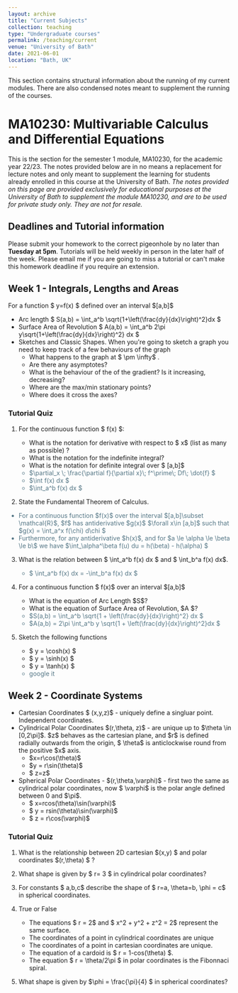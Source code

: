 ```yaml
---
layout: archive
title: "Current Subjects"
collection: teaching
type: "Undergraduate courses"
permalink: /teaching/current
venue: "University of Bath"
date: 2021-06-01
location: "Bath, UK"
---
```


This section contains structural information about the running of my current modules. There are also condensed notes meant to supplement the running of the courses.  


# MA10230: Multivariable Calculus and Differential Equations

This is the section for the semester 1 module, MA10230, for the academic year 22/23. The notes provided below are in no means a replacement for lecture notes and only meant to supplement the learning for students already enrolled in this course at the University of Bath. _The notes provided on this page are provided exclusively for educational purposes at the University of Bath to supplement the module MA10230, and are to be used for private study only. They are not for resale._<br/>



## Deadlines and Tutorial information

Please submit your homework to the correct pigeonhole by no later than <b>Tuesday at 5pm</b>. Tutorials will be held weekly in person in the later half of the week. Please email me if you are going to miss a tutorial or can't make this homework deadline if you require an extension. 
<!-- B3: Thursday 16:15 6E 3.11
    A2: Friday 13:15 10W 2.01 -->


## Week 1 - Integrals, Lengths and Areas
For a function \$ y=f(x) \$ defined over an interval \$[a,b]\$
* Arc length \$ S(a,b) = \int_a^b \sqrt{1+\left(\frac{dy}{dx}\right)^2}dx \$
* Surface Area of Revolution \$ A(a,b) = \int_a^b 2\pi y\sqrt{1+\left(\frac{dy}{dx}\right)^2} dx \$
* Sketches and Classic Shapes. When you're going to sketch a graph you need to keep track of a few behaviours of the graph
    * What happens to the graph at \$ \pm \infty\$ . 
    * Are there any asymptotes? 
    * What is the behaviour of the of the gradient? Is it increasing, decreasing?
    * Where are the max/min stationary points?
    * Where does it cross the axes? 


### Tutorial Quiz 

1. For the continuous function \$ f(x) \$: 
    * What is the notation for derivative with respect to \$ x\$ (list as many as possible) ?
    * What is the notation for the indefinite integral?
    * What is the notation for definite integral over \$ [a,b]\$

    <ul style="color:#557786;">
        <li> $\partial_x \; \frac{\partial f}{\partial x}\; f^\prime\; Df\; \dot{f} $  </li>
        <li>$\int f(x) dx $</li>
        <li> $\int_a^b f(x) dx $</li>
    </ul>

2. State the Fundamental Theorem of Calculus. 

<ul style="color:#557786;">
        <li> For a continuous function $f(x)$ over the interval $[a,b]\subset \mathcal{R}$, $f$ has antiderivative $g(x)$ $\forall x\in [a,b]$ such that $g(x) = \int_a^x f(\chi) d\chi $ </li>
        <li> Furthermore, for any antiderivative $h(x)$, and for $a \le \alpha \le \beta \le b\$ we have $\int_\alpha^\beta f(u) du = h(\beta) - h(\alpha) $</li>
    </ul>

3. What is the relation between \$ \int_a^b f(x) dx \$ and \$ \int_b^a f(x) dx\$. 

    <ul style="color:#557786;">
        <li> $ \int_a^b f(x) dx = -\int_b^a f(x) dx $ </li>
    </ul>

4. For a continuous function \$ f(x)\$ over an interval \$[a,b]\$
    * What is the equation of Arc Length \$S\$?
    * What is the equation of Surface Area of Revolution, \$A \$? 

    <ul style="color:#557786;">
        <li> $S(a,b) = \int_a^b \sqrt{1 + \left(\frac{dy}{dx}\right)^2} dx $ </li>
        <li>$A(a,b) = 2\pi \int_a^b y \sqrt{1 + \left(\frac{dy}{dx}\right)^2}dx  $</li>
    </ul>

5. Sketch the following functions 
    * \$ y = \cosh(x) \$
    * \$ y = \sinh(x) \$
    * \$ y = \tanh(x) \$

    <ul style="color:#557786;">
        <li> google it</li>
    </ul>




## Week 2 - Coordinate Systems

 *  Cartesian Coordinates \$ (x,y,z)\$ - uniquely define a singluar point. Independent coordinates. 
 *  Cylindrical Polar Coordinates \$(r,\theta, z)\$ - are unique up to \$\theta \in [0,2\pi]\$. \$z\$ behaves as the cartesian plane, and \$r\$ is defined radially outwards from the origin, \$ \theta\$ is anticlockwise round from the positive \$x\$ axis. 
    * \$x=r\cos(\theta)\$
    * \$y = r\sin(\theta)\$
    * \$ z=z\$
 *  Spherical Polar Coordinates - \$(r,\theta,\varphi)\$ - first two the same as cylindrical polar coordinates, now \$ \varphi\$ is the polar angle defined between 0 and \$\pi\$. 
    * \$ x=rcos(\theta)\sin(\varphi)\$
    * \$ y = rsin(\theta)\sin(\varphi)\$
    * \$ z = r\cos(\varphi)\$
 
### Tutorial Quiz 

 1. What is the relationship between 2D cartesian \$(x,y) \$ and polar coordinates \$(r,\theta) \$ ?
     <!--<ul style="color:#557786;">
        <li>  $x = r\cos(\theta)$, $y=r\sin(\theta)$, or backwards $r = x^2+ y^2$ and $\theta = \arctan(y/x) $ </li>
    </ul>-->
 2. What shape is given by \$ r= 3 \$ in cylindrical polar coordinates?
     <!--<ul style="color:#557786;">
        <li> a cylinder generated by projecting a circle centred at the origin with radius $3$ along the $z$ axis.</li>
    </ul>-->
 3. For constants \$ a,b,c\$ describe the shape of \$ r=a, \theta=b, \phi = c\$ in spherical coordinates.
     <!--<ul style="color:#557786;">
        <li> a sphere of radius $a$ </li>
        <li> a half plane aligned with $\theta=b$ around from the positive $x$ axis (i.e the plane is perpendicular to the xy plane and contains the $z$ axis.</li>
        <li> a cone with the tip at the origin projecting outwards in the positive $z$ direction with the slope at an angle $\phi=c$ to the z axis. </li>
    </ul>-->
 4. True or False
    * The equations \$ r = 2\$ and \$ x^2 + y^2 + z^2 = 2\$ represent the same surface. <!--<span style="color:#557786;"> False </span>-->
    * The coordinates of a point in cylindrical coordinates are unique <!--<span style="color:#557786;"> False </span>-->
    * The coordinates of a point in cartesian coordinates are unique. <!--<span style="color:#557786;"> True </span>-->
    * The equation of a cardoid is \$ r = 1-cos(\theta) \$. <!--<span style="color:#557786;"> True </span>-->
    * The equation \$ r = \theta/2\pi \$ in polar coordinates is the Fibonnaci spiral.  <!--<span style="color:#557786;"> False, it's an Archimedes spiral </span>-->

 5. What shape is given by \$\phi = \frac{\pi}{4} \$ in spherical coordinates?
     <!--<ul style="color:#557786;">
        <li> a cone with the tip at the origin projecting outwards in the positive $z$ direction with the slope at an angle $\phi=\pi/2$ to the z axis. </li>
    </ul>-->

<!--
## Week 3 - Partial Differentials

* Partial Differentiation
* Chain, Product and Quotient Partial Differentials 
* Critical Points of 2D Functions
* Partial Differential Equations



### Tutorial Quiz

1. For a function \$f(x)\$ what does it mean when \$ f'(x)\$ and \$f''(x)\$ both equal zero? 
    <ul style="color:#557786;">
        <li> $f(x)$ has a critical point at $x$ which is a maximum</li>
    </ul>
2. List as many notations as you can for partial derivative with respect to: 
    * x
    * y
    * xx
    * xy
    * yy
    <ul style="color:#557786;">
    <li> $\frac{\partial}{\partial_x},\; \partial_x \; \cdot_x, $</li>
    <li> $\frac{\partial^2}{\partial_x^2},\; \frac{\partial}{\partial x}\left(\frac{\partial}{\partial_x}\right), \; \cdot_x^2, \; \cdot_{xx} $</li>
    </ul>
3. What is the relationship between \$ \partial_{xy}\$ and \$ \partial_{yx}\$.
    <ul style="color:#557786;">
        <li> For well behaved functions $ \partial_{xy} = \partial_{yx} $ </li>
    </ul>
4. Name and define the types of critical points. 
    * What does it mean for a point to be a critical point?
    <ul style="color:#557786;">
        <li> a critical point is a point $(x_0,y_0)$ where the gradient of the function is zero, i.e the partial derivatives of $f$ at $(x_0,y_0)$ are both equal to zero. </li>
        <li>
        <table>
            <tr>
                <th> Critical Point </th>
                <th> Type</th>
                <th> Local Definition </th>
                <th> Global Definition </th>
            </tr>
            <tr>
                <th> Maximum </th>
                <th> Extrema </th>
                <th> $f(x_0,y_0) \ge f(x,y)$ within a disc $B$ centred at $(x_0,y_0)$ </th>
                <th> $f(x_0,y_0) \ge f(x,y) \forall (x,y)$ </th>
            </tr>
            <tr>
                <th>Minimum </th>
                <th> Extrema</th>
                <th> $f(x_0,y_0) \le f(x,y)$ within a disc $B$ centred at $(x_0,y_0)$ </th>
                <th> $f(x_0,y_0) \le f(x,y) \forall (x,y)$ </th>
            </tr>
            <tr>
                <th> Saddle Point </th>
                <th> not extrema </th>
                <th> - </th>
                <th> - </th>
            </tr>
        </table>
        </li>
    </ul>
5. State the second derivative test. 
    * What assumptions can be made based on the different possible results of the second derivative test? 
    * When is the second derivative test inconclusive? 
    <ul style="color:#557786;">
    <li> For a critical point $(x_0,y_0)$ of a function $f(x,y)$ with continuous second order derivatives, let the determinant be given by
    $$D = f_{xx}f_{yy} - f_{xy}^2 $$
    Then: 
        <ul>
            <li> If $D>0$ and $f_{xx} > 0$ then $(x_0,y_0)$ is a local minimum </li>
            <li> If $D>0$ and $f_{xx} < 0$ then $(x_0,y_0)$ is a local maximum </li>
            <li> If $D<0$ then $(x_0,y_0)$ is a saddle point </li>
            <li> If $D=0$ the test is inconclusive </li>
        </ul>
    <li> The second partials test is inconclusive when the first and second order derivatives are both equal to zero, or the second derivative doesn't exist at the critical point. In this case we need higher derivatives (or other types of information about the function) to give indication of the behaviour of the critical point. </li>
    </ul>
6. What is the Hessian of a function? 
    * How does it relate to the second derivative test?
    <ul style="color:#557786;">
    <li> The Hessian
    $$ H(x,y) = \begin{bmatrix} f_{xx} & f_{xy} \\ f_{yx} & f_{yy} \end{bmatrix} $$ is a matrix containing all second order partial derivatives of the function. The determinant in the second partials test is the determinant of this matrix. (Check for yourself). 
    </li>
    </ul>
7. Write Cartesian coordinates in terms of cylindrical polar coordinates
    <ul style="color:#557786;">
    <li> $x = r\cos(\theta)$</li>
    <li> $y = r\sin(\theta)$ </li>
    <li> $z=z$ </li>
    </ul>
8. Write spherical polar coordinates in terms of Cartesian coordinates. 
    <ul style="color:#557786;">
    <li> $r= \sqrt{x^2+y^2+z^2} $</li>
    <li> $ \theta = \tan^{-1}(y/x) $ </li>
    <li> $ \phi=\cos^{-1}\left(\frac{z}{\sqrt{x^2+y^2+z^2}}\right) $ </li>
    </ul>

## Week 4 - Cartesian Double Integrals

* Order of Integration
* Averaging using integration

### Tutorial Quiz

1. For the functions given, state the type of rule that needs to be used and how to solve the following derivatives:
    * \$\frac{\partial}{\partial x} f(g(x,y))\$
    * \$ \frac{d}{d t} f(x(t),y(t)) \$ 
    * \$ \frac{\partial}{\partial y} f(x,y)\cdot g(x,y)\$
    * \$ \frac{\partial}{\partial x} \left(\frac{f(x,y)}{g(x,y)}\right)\$
    <ul style="color:#557786;">
        <li> Chain Rule </li>
        <li> Multivariate Chain Rule </li>
        <li> Product Rule </li>
        <li> Quotient Rule </li>
    </ul>
2. Name and write  the \$\nabla\$ operator in terms of \$\partial_x, \; \partial_y\$. 
    <ul style="color:#557786;">
        <li> $\nabla = \partial_x + \partial_y $</li>
    </ul>
3. What is: 
    * Laplace's equation for \$f(x,y)\$ 
    * The 1D wave equation for \$ f(x,t)\$ 
    * The 2D wave equation for \$ f(x,y,t)\$ 
    <ul style="color:#557786;">
        <li> $\nabla^2 f = \partial_x^2 f + \partial_y^2 = 0 $</li>
        <li> $ \partial_t f = c^2 \partial_x^2 f $ </li>
        <li> $ \partial_t^2 f = c^2 \partial_x^2 f $ </li>
    </ul>
4. What is the graphical interpretation of a double integral? 
    <ul style="color:#557786;">
        <li> Volume under the surface </li>
    </ul>
5. How do we evaluate double integrals? 
    <ul style="color:#557786;">
        <li> evaluate inside integral first, then outside integral </li>
    </ul>
6. State Fubini's theorem for \$ \iint f(x,y)dA \$ where \$ a \le x \le b\$ and \$ c\le y \le d\$.
    <ul style="color:#557786;">
        <li> $\iint_R f(x,y) dA = \int_c^d \int_a^b f(x,y) dxdy = \int_a^b \int_c^d f(x,y) dydx$</li>
    </ul>
7. What is the Jacobian of a coordinate system? 
    * How many different notations can you think of? 
    * What is the Jacobian of cylindrical polar (from cartesian)?
    * What is the Jacobian of cartesian (from cartesian)?
    * What is the Jacobian of spherical polar (from cartesian)?
    <ul style="color:#557786;">
        <li> The determinant of the Jacobian matrix is an indication of how much an area is deformed over a certain transformation - think similar to scale factors</li>
        <li> Notation: $J_{u,v},\; \frac{\partial(x,y)}{\partial(u,v)},\; \det(J)$ </li>
        <li> $J(r,\theta,z) = r $ </li>
        <li> $ J(r,\theta,\rho) = r^2\sin(\rho) $ </li>
    </ul>


## Week 5 - Double Integrals 2: Here's the remix 

* Jacobian 
* Change of coordinates
* Why when and how

### Tutorial Quiz

1. What is the Jacobian of a transform \$ (x,y) \to (u,v) \$?
    * What is the Jacobian of cartesian to cylindrical polar coordinates?
    * What is the Jacobian of cartesian to Spherical polar coordiantes?  <br/>
     <ul style="color:#557786;">
        <li> The Jacobian of a transform $ J(u,v) = \big| \frac{\partial(u,v)}{\partial(x,y)}\big| $, is given to be the modulus determinant of the matrix of first order partial derivatives. It can be thought of almost like a scale factor, in that it helps map the transform from the xy plan to the uv plane.  </li>
        <li>$J(r, \theta)  = \begin{vmatrix} \cos(\theta) & \sin(\theta) \\ -r\sin(\theta) & r\cos(\theta) \end{vmatrix}  = r$</li>
        <li> $J(r, \theta, \psi)  = \begin{vmatrix} \cos(\theta)\sin(\phi) & \sin(\theta)\sin(\phi) & \cos(\phi)  \\ -r\sin(\theta)\sin(\phi) & r\cos(\theta)\sin(\phi) & 0 \\ r\cos(\theta)\cos(\phi) & r\sin(\theta)\cos(\phi) & -r\sin(\phi) \end{vmatrix}  = r^2 \sin(\phi)$</li>
    </ul>
      
2. For a region \$ R\$ in the positive quadrant bound by: \$ x=y, xy=1,x=\sqrt{2}\$:
    * Sketch \$R\$ in the \$ xy\$ plane. 
    * Introduce \$ u = x/y\$, \$ v = xy\$. 
        * Rewrite the three bounding equations in \$u\$ and \$v\$. 
        * Sketch S, the transformed region R in the \$uv\$ plane. 
        * Work out the Jacobian of this transformation  
    <ul style="color:#557786;">
    <li> $u=1$, $v=1$, $uv = 2$</li>
    <li> Since $x = \sqrt{uv}$, $y= \sqrt{v/u}$, we have $ J(u,v) = \begin{vmatrix} \frac{1}{2}\sqrt{v/u} & \frac{-1}{2}\sqrt{\frac{v}{u^3}}  \\ \frac{1}{2}\sqrt{\frac{u}{v}} & \frac{1}{2}\sqrt{uv} \end{vmatrix} = \frac{1}{4(u+\sqrt{u})} $ </li>
    </ul>
3.  For a region \$ R\$ bound by: \$ x-2y=0, x-2y=4,3x-y=1, 3x-y=8\$:
    * Sketch \$R\$ in the \$ xy\$ plane. 
    * Introduce \$ u = x-2y\$, \$ v = 3x-y\$. 
        * Rewrite the three bounding equations in \$u\$ and \$v\$. 
        * Sketch S, the transformed region R in the \$uv\$ plane. 
        * Work out the Jacobian of this transformation
    <ul style="color:#557786;">
    <li> $u=0$, $u=4$, $v=1$, $v=8$</li>
    <li> Since $x = \frac{u-2v}{6}$, $y= \frac{v-3u}{5}$, we have $ J(u,v) = \begin{vmatrix} \frac{1}{6} & \frac{-1}{3} \\ \frac{-3}{5} & \frac{1}{5} \end{vmatrix} = \frac{-1}{6} $ </li>
    </ul>
4.  For a region \$ R\$ in the positive quadrant bound by: \$xy=1, xy=4, y=1, y=2\$:
    * Sketch \$R\$ in the \$ xy\$ plane. 
    * Introduce \$ x=u/v\$, \$ y=v\$. 
        * Rewrite the three bounding equations in \$u\$ and \$v\$. 
        * Sketch S, the transformed region R in the \$uv\$ plane. 
        * Work out the Jacobian of this transformation
    <ul style="color:#557786;">
    <li> $u=1$, $u=4$, $v=1$, $v=2$</li>
    <li> We have $ J(u,v) = \begin{vmatrix}\frac{1}{v} & \frac{-u}{v^2}\\ 1 & 0 \end{vmatrix} = \frac{1}{v} $ </li>
    </ul>
5. Find the Jacobian of the transformation \$x=u\$, \$ y=2uv\$. 
    * Sketch S, the region: \$ 1 \le u \le 2\$, \$ 2 \le 2uv \le 4\$ in the uv plane 
    <ul style="color:#557786;">
    <li> We have $ J(u,v) = \begin{vmatrix}1 & 0 \\ 2v & 2u \end{vmatrix} = 2u $ </li>
    </ul>
6. HARD: Consider the region R  bound by \$ x^2 \le y \le 1+x^2 \$, \$ \sqrt{1-x^2} \le y \le \sqrt{4-x^2}\$. 
    * Sketch R in the \$ xy \$ plane
    * Let \$ u = x^2+ y^2 \$, \$ v = y-x^2 \$. Sketch S in the \$ uv \$ plane
    * Determine the Jacobian of the change
    <ul style="color:#557786;">
    <li> This is easier to solve for (x,y) and invert.  we have $ J(x,y) = \begin{vmatrix} 2x &2y \\  -2x *1\end{vmatrix} =4xy + 2x $. Hence $J(u,v) = \frac{1}{4xy+2x} = \frac{1}{4xy + 2x}$ ( we really should convert to $(u,v)$ here but it's a bit disgusting to do it so it's left as an exercise.) </li>
    </ul>


## Week 6 - Polar coordinates

* Changing integral limits from cartesian to polar coordinates. 
    * Remember that \$(r,\theta)\$ means the point is a distance \$r\$ away from the origin, at an angle \$\theta\$ anticlockwise from the positive x axis. To describe the plane UNIQUELY by this system restrict \$r \ge 0\$ and \$ 0 \le \theta 2\pi\$.
    * When integrating over polar coordinates you need to include the Jacobian, so \$ dxdy \to rdrd\theta\$. 
* What shapes and surfaces are better described with polar coordinates?
    * Circles are the obvious choice, but anything sinusoidal or curved may do better in polar coordinates. 
* Evaluating integrals using order of integration or mixing integrals
    * Remember when changing order of integration the limits will also need to be changed, and if one of your boundaries is a function of the other axis, this will have to be on the inside integral. 

### Tutorial Quiz
This week break up into 5 teams and each team work on a question, explain the solution to the rest of the class. The questions are broken down into smaller parts as a guide. [SOLUTIONS](https://kap39.github.io/files/Week6.pdf "Solutions")

1. Regions when transformation given: For the following Sketch the original region and the new region mapped by the transform, state the new bounding equations. 
    * For a region \$R\$ bound by the ellipse \$ x^2 + \frac{y^2}{36} = 1\$, and transform \$x=u/2\$ and \$ y= 3v\$
    * For the region \$ R \$ bound by the lines \$ y=-x+4\$, \$ y=x+1 \$ and \$ y=x/3 - 4/3 \$, with transformation \$x=\frac{u+v}{2} \$, \$ y = \frac{u-v}{2}\$.
    * For the trapezoidal region \$ R \$ with vertices given by \$(0,0)\$, \$(5,0)\$, \$(2.5,2.5)\$ and \$(2.5,-2.5)\$, using the transformation \$ x=2u+3v\$ and \$ y = 2u-3v\$. Solve the integral \$\iint x+y dA\$ using the transformation

2. Transformations when region given: For the following give the transform that maps one region to the other, and draw both regions. 
    * \$R\$ is the triangle with vertices (3,2), (-1,2), (-3,-2), and \$S\$ is the triangle with vertices (1,0), (0,1), (-1,0).
    * \$R\$ is the parallelogram with vertices (0,0),  (4,2), (3,4) and (-1,2). \$S\$ is the region defined by \$ 0 \le u \le 10\$, \$ 0 \le v \le 5 \$. 
    * \$ R\$ is the region bound by the equations \$ y = \sqrt{1-x^2}\$ and \$y=\sqrt{4-x^2}\$. \$S\$ is the region defined by \$1\le u \le 2\$, \$ 0 \le v \le \pi\$. 
    * \$ R \$ is the unit circle centered at the origin, \$S\$ is a unit square with vertices (0,0), (0,1) (1,0), (1,1). 

3.  Revising Chain rule and Polar Coordinates: 
    * What are cartesian coordinates in terms of polar coordinates. 
    * What is the chain rule for \$\frac{d f(g(x))}{dx}\$.
    * What is the multivariate chain rule for \$ \frac{df(x(t),y(t))}{dt} \$
    * What is the multivariate chain rule for \$ \frac{\partial f(x(t,s),y(t,s)}{\partial s} \$. 
    * What is the integral over an area in a general coordinate system? e.g in cartesian \$ \iint 1 dxdy\$. 
    * what is the equation of the Jacobian of a transform \$ (x,y) \to (u,v)\$
    * What is the equation of the Jacobian of a transform \$ (u,v) \to (x,y) \$
    * What is the Jacobian of cartesian to polar coordinates? Show workings.

4. Cartesian to Polar Limits: Rewrite the following integral limits into 2d polar coordinates.
    *  \$\int_0^\infty \int_0^\infty\ldots dydx = \iint\ldots rdrd\theta \$
    *  \$ \int_{-\infty}^\infty \int_{-\infty}^\infty\ldots dxdy = \iint \ldots rdrd\theta \$
    * \$ \int_0^1 \int_0^1 \ldots dxdy = \iint \ldots rdrd\theta \$  
    * \$ \int_0^1 \int_y^{y^2} \ldots dxdy = \iint \ldots rdrd \theta \$ 
    * \$ \int_0^\sqrt{2} \int_y^{\sqrt{4-y^2}} \ldots dxdy = \iint \ldots rdrd\theta \$.

5. Polar integration: Evaluate the area enclosed by the circle \$r=3cos(\theta)\$ and $r=1+cos(\theta)\$. 
    * Sketch the regions
    * Calculate the points of intersection
    * What symmetries or separations of the region can you use to simplify the integral
    * Write down the limits of integration \$ \iint rdrd\theta + \iint rdrd\theta\$. 
    * Evaluate the integral. 



## Week 7 - Triple Integrals
Solutions can be found [here](https://kap39.github.io/files/week7.pdf "Solutions")

* What does it mean?
    * For single integrals - area under a curve
    * Double integrals  - volume under a surface
    * Triple integrals - something 4D? Not super obvious what it represents geometrically. BUT it can be an alternate way to show volume under a surface - when the integrand is 1
* Triple integrals generally behave the same way as double  - integrate inside first, ensuring the limits of integration describe the region uniquely.
* Jacobian still works the same, but now is a 3x3 matrix - remember how to calculate the determinant of a 3x3 matrix!




### Tutorial Quiz
1. Calculate the line element, area element and volume element of integration in polar, cylindrical polar, and spherical polar coordinates, respectively. i.e what is?
    * dL in terms of r
    * dA in terms of \$(r,\theta)\$
    * dV in terms of \$(r,\theta,\phi)\$
2. Change the order of integration from \$dxdydz\$ to \$dzdydx\$  of the following
    * \$ \int_0^5 \int_0^2 \int_0^\sqrt{4-y^2} dxdydz \$
    * \$  \int_0^4 \int_0^{4-y} \int_0^{\sqrt{z}} dxdzdy\$ 
3. Use double integrals in polar coordinates to find the volume of the oblate spheroid \$ \frac{x^2}{a} + \frac{y^2}{a} + \frac{z^2}{c} = 1\$ where \$0 < c < a\$
4. Sketch the regions and express them as limits of a triple integral of volume:
    * \$ 0 \le z \le y^2,\quad 0\le y \le 1,\quad 0 \le x \le \pi/4\$
    * \$ x \ge 0, \quad y \ge 0, \quad 0 \le z \le 1-y-x\$
    * \$ x^2 + y^2 =1, \quad z=0,\quad z=y\$
5. Evaluate \$ \iiint_R 3-4x dV \$ where \$R\$ is the region below \$ z=1-xy\$ and above the region in the xy plane defined by \$ 0 \le x \le 1, 0 \le y \le 1\$.
    * Sketch the region
    * Determine limits and order of integration
    * Evaluate integral





## Week 8 - Differential Equations

This week we shift track and start looking at differential equations. We start with linear and separable differential equations. 
*  Separable Equations
    * These ODE's can be written in the form \$\frac{dy}{dx} = f(x)g(y)\$
    * As long as \$g(y) \ne 0\$ we can write \$\int \frac{1}{g(y)}dy = \int f(x)dx\$ and solve.
* Linear ODEs
    * Can be written in the form \frac{dy}{dx} + a(x) y = b(x) \$ 
    * Solve using Integrating Factor Method
    * \$IF = e^{\int a(x) dx}\$
    * the general solution then takes the form \$y(x) = \frac{1}{IF}\int IF b(x) dx\$. 

## Week 9 - More first order differential equations

Now looking at some more general types of first order ODE's

* Bernoulli Equations
* Homogeneous Equations
* Exact Equations

## Week 10 - Second order differential equations

Second order differential equations now require different methods to solve. In general the ones we consider take the form \$ a\frac{d^2y}{dx^2} + b\frac{dy}{dx} + cy = d(x)\$, with \$a\$ nonzero (else it would be first order - think about it). We call \$d(x)\$ the forcing term, so if \$d(x)=0\$ the equation is called "homogeneous", of "free". 
* Homogeneous/Free:
    * Have \$d(x) = 0\$
    * Solve using auxillary equation (take order of differential and replace with powers of \$\lambda\$) \$a\frac{d^2y}{dx^2} + b\frac{dy}{dx} + cy \to a\lambda^2 + b\lambda + c = 0\$
        * Two real, distinct roots \$\lambda_1, \lambda_2\$: \$ y = Ae^{\lambda_1 x} + Be^{\lambda_2 x}\$.
        * Real, repeated root \$\lambda\$ : \$y = Ae^{\lambda x} + Bxe^{\lambda x}\$
        * Complex Conjugate roots \$\lambda = \alpha \pm \beta i\$: \$ y = e^{\alpha x}(A\cos(\beta x) + B\sin(\beta x))\$.
* Inhomogeneous/Forced:
    * \$d(x) \ne 0\$
    * General Solution: Sum over the complementary function and particular integral
        * Find general solution to corresponding free ODE, this is called the complementary function (see above)
        * Find particular integral that satisfies forced ODE - particular solution will be of the same form as \$d(x)\$ and will need substitution into equation to find coefficients. e.g.
            * \$a e^{bx}\$
            * \$ ax^2 + bx + c\$ 
            * \$a\cos(bx) + c\sin(dx)\$



## Week 11 - Mechanics


 -->


